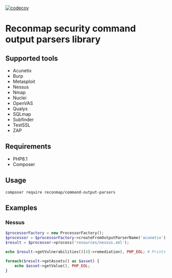 [![codecov](https://codecov.io/gh/reconmap/php-command-output-parsers/branch/master/graph/badge.svg?token=t3ODnO2R8u)](https://codecov.io/gh/reconmap/php-command-output-parsers)

# Reconmap security command output parsers library

## Supported tools

- Acunetix
- Burp
- Metasploit
- Nessus
- Nmap
- Nuclei
- OpenVAS
- Qualys
- SQLmap
- Subfinder
- TestSSL
- ZAP

## Requirements

* PHP8.1
* Composer

## Usage

```shell
composer require reconmap/command-output-parsers
```

## Examples

### Nessus

```php
$processorFactory = new ProcessorFactory();
$processor = $processorFactory->createFromOutputParserName('acunetix');
$result = $processor->process('resources/nessus.xml');

echo $result->getVulnerabilities()[4]->remediation), PHP_EOL; # Prints 'Protect your target with an IP filter.'

foreach($result->getAssets() as $asset) {
    echo $asset->getValue(), PHP_EOL;
}
```
